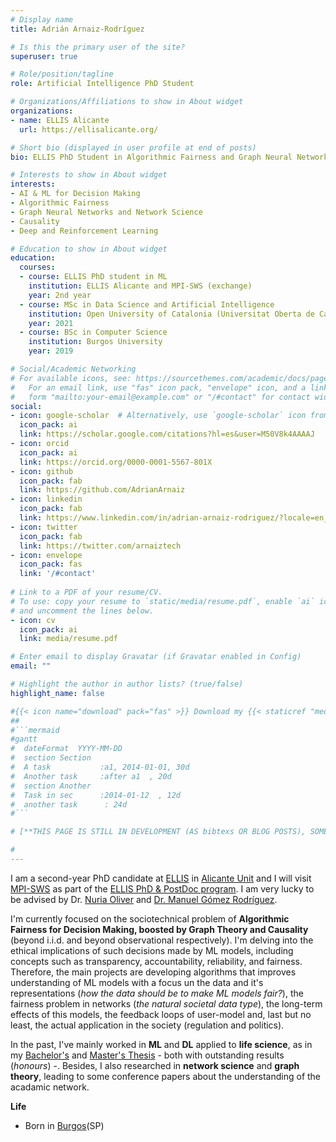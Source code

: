 ```yaml
---
# Display name
title: Adrián Arnaiz-Rodríguez

# Is this the primary user of the site?
superuser: true

# Role/position/tagline
role: Artificial Intelligence PhD Student

# Organizations/Affiliations to show in About widget
organizations:
- name: ELLIS Alicante
  url: https://ellisalicante.org/

# Short bio (displayed in user profile at end of posts)
bio: ELLIS PhD Student in Algorithmic Fairness and Graph Neural Networks at ELLIS Alicante.

# Interests to show in About widget
interests:
- AI & ML for Decision Making
- Algorithmic Fairness
- Graph Neural Networks and Network Science
- Causality
- Deep and Reinforcement Learning

# Education to show in About widget
education:
  courses:
  - course: ELLIS PhD student in ML
    institution: ELLIS Alicante and MPI-SWS (exchange)
    year: 2nd year
  - course: MSc in Data Science and Artificial Intelligence
    institution: Open University of Catalonia (Universitat Oberta de Catalunya)
    year: 2021
  - course: BSc in Computer Science
    institution: Burgos University
    year: 2019

# Social/Academic Networking
# For available icons, see: https://sourcethemes.com/academic/docs/page-builder/#icons
#   For an email link, use "fas" icon pack, "envelope" icon, and a link in the
#   form "mailto:your-email@example.com" or "/#contact" for contact widget.
social:
- icon: google-scholar  # Alternatively, use `google-scholar` icon from `ai` icon pack
  icon_pack: ai
  link: https://scholar.google.com/citations?hl=es&user=M50V8k4AAAAJ
- icon: orcid 
  icon_pack: ai
  link: https://orcid.org/0000-0001-5567-801X
- icon: github
  icon_pack: fab
  link: https://github.com/AdrianArnaiz
- icon: linkedin
  icon_pack: fab
  link: https://www.linkedin.com/in/adrian-arnaiz-rodriguez/?locale=en_US
- icon: twitter
  icon_pack: fab
  link: https://twitter.com/arnaiztech
- icon: envelope
  icon_pack: fas
  link: '/#contact'
  
# Link to a PDF of your resume/CV.
# To use: copy your resume to `static/media/resume.pdf`, enable `ai` icons in `params.toml`, 
# and uncomment the lines below.
- icon: cv
  icon_pack: ai
  link: media/resume.pdf

# Enter email to display Gravatar (if Gravatar enabled in Config)
email: ""

# Highlight the author in author lists? (true/false)
highlight_name: false

#{{< icon name="download" pack="fas" >}} Download my {{< staticref "media/demo_resume.pdf" "newtab" >}}resumé{{< /staticref >}}.
##
#```mermaid
#gantt
#  dateFormat  YYYY-MM-DD
#  section Section
#  A task           :a1, 2014-01-01, 30d
#  Another task     :after a1  , 20d
#  section Another
#  Task in sec      :2014-01-12  , 12d
#  another task      : 24d
#```

# [**THIS PAGE IS STILL IN DEVELOPMENT (AS bibtexs OR BLOG POSTS), SOME INFORMATION IS THE DEFAULT GIVEN BY WOWCHEMY. It is at 90% but # SOON EVERYTHING IS GOING TO BE READY FOR ALL OF YOU**]

#
---
```


I am a second-year PhD candidate at [ELLIS](https://ellis.eu) in [Alicante Unit](https://ellisalicante.org/) and I will visit [MPI-SWS](https://www.mpi-sws.org/) as part of the [ELLIS PhD & PostDoc program](https://ellis.eu/phd-postdoc). I am very lucky to be advised by Dr. [Nuria Oliver](https://es.wikipedia.org/wiki/Nuria_Oliver) and [Dr. Manuel Gómez Rodríguez](https://people.mpi-sws.org/~manuelgr/).

I'm currently focused on the sociotechnical problem of **Algorithmic Fairness for Decision Making, boosted by Graph Theory and Causality** (beyond i.i.d. and beyond observational respectively). I'm delving into the ethical implications of such decisions made by ML models, including concepts such as transparency, accountability, reliability, and fairness. Therefore, the main projects are developing algorithms that improves understanding of ML models with a focus un the data and it's representations (*how the data should be to make ML models fair?*), the fairness problem in networks (*the natural societal data type*), the long-term effects of this models, the feedback loops of user-model and, last but no least, the actual application in the society (regulation and politics).

In the past, I've mainly worked in **ML** and **DL** applied to **life science**, as in my [Bachelor's](https://github.com/AdrianArnaiz/TFG-Neurodegenerative-Disease-Detection) and [Master's Thesis](https://github.com/AdrianArnaiz/Brain-MRI-Autoencoder) - both with outstanding results (*honours*) -. Besides, I also researched in **network science** and **graph theory**, leading to some conference papers about the understanding of the acadamic network. 

**Life**
*  Born in [Burgos](https://es.wikipedia.org/wiki/Burgos)(SP)

